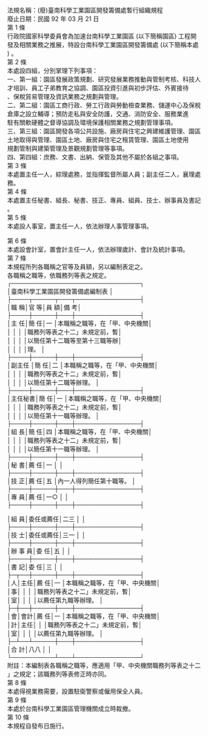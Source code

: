 法規名稱：(廢)臺南科學工業園區開發籌備處暫行組織規程  
廢止日期：民國 92 年 03 月 21 日  
第 1 條  
行政院國家科學委員會為加速台南科學工業園區 (以下簡稱園區) 工程開  
發及相關業務之推展，特設台南科學工業園區開發籌備處 (以下簡稱本處  
) 。  
第 2 條  
本處設四組，分別掌理下列事項：  
一、第一組：園區發展政策規劃、研究發展業務推動與管制考核、科技人  
才培訓、員工子弟教育之協調、園區投資引進與初步評估、外賓接待  
、保稅貿易管理及資訊業務之規劃與管理。  
二、第二組：園區工商行政、勞工行政與勞動檢查業務、儲運中心及保稅  
倉庫之設立輔導；預防走私與安全防護，交通、消防安全、服務業進  
駐有關軟硬體之督導協調及環境保護相關業務之規劃管理事項。  
三、第三組：園區開發各項公共設施、廠房與住宅之興建維護管理、園區  
土地取得與管理、園區土地、廠房與住宅之租賃管理、園區土地使用  
規劃管制與建築管理及景觀規劃管理等事項。  
四、第四組：庶務、文書、出納、保管及其他不屬於各組之事項。  
第 3 條  
本處置主任一人，綜理處務，並指揮監督所屬人員；副主任二人，襄理處  
務。  
第 4 條  
本處置主任秘書、組長、秘書、技正、專員、組員、技士、辦事員及書記  
。  
第 5 條  
本處設人事室，置主任一人，依法辦理人事管理事項。  


第 6 條  
本處設會計室，置會計主任一人，依法辦理歲計、會計及統計事項。  
第 7 條  
本規程所列各職稱之官等及員額，另以編制表定之。  
各職稱之職等，依職務列等表之規定。  
┌──────────────────────────────┐  
│臺南科學工業園區開發籌備處編制表 │  
├────┬─────┬───┬───────────────┤  
│職 稱│官 等│員 額│備 考│  
├────┼─────┼───┼───────────────┤  
│主 任│簡 任│一 │本職稱之職等，在「甲、中央機關│  
│ │ │ │職務列等表之十二」未規定前，暫│  
│ │ │ │以簡任第十二職等至第十三職等辦│  
│ │ │ │理。 │  
├────┼─────┼───┼───────────────┤  
│副主任 │簡 任│二 │本職稱之職等，在「甲、中央機關│  
│ │ │ │職務列等表之十二」未規定前，暫│  
│ │ │ │以簡任第十二職等辦理。 │  
├────┼─────┼───┼───────────────┤  
│主任秘書│簡 任│一 │本職稱之職等，在「甲、中央機關│  
│ │ │ │職務列等表之十二」未規定前，暫│  
│ │ │ │以簡任第十一職等辦理。 │  
├────┼─────┼───┼───────────────┤  
│組 長│簡 任│四 │本職稱之職等，在「甲、中央機關│  
│ │ │ │職務列等表之十二」未規定前，暫│  
│ │ │ │以簡任第十一職等辦理。 │  
├────┼─────┼───┼───────────────┤  
│秘 書│薦 任│一 │ │  
├────┼─────┼───┼───────────────┤  
│技 正│薦 任│五 │內一人得列簡任第十職等。 │  
├────┼─────┼───┼───────────────┤  
│專 員│薦 任│一○ │ │  
├────┼─────┼───┼───────────────┤  


│組 員│委任或薦任│二三 │ │  
├────┼─────┼───┼───────────────┤  
│技 士│委任或薦任│三一 │ │  
├────┼─────┼───┼───────────────┤  
│辦 事 員│委 任│五 │ │  
├────┼─────┼───┼───────────────┤  
│書 記│委 任│三 │ │  
├─┬──┼─────┼───┼───────────────┤  
│人│主任│薦 任│一 │本職稱之職等，在「甲、中央機關│  
│事│ │ │ │職務列等表之十二」未規定前，暫│  
│室│ │ │ │以薦任第九職等辦理。 │  
├─┼──┼─────┼───┼───────────────┤  
│會│會計│薦 任│一 │本職稱之職等，在「甲、中央機關│  
│計│主任│ │ │職務列等表之十二」未規定前，暫│  
│室│ │ │ │以薦任第九職等辦理。 │  
├─┴──┴─────┼───┼───────────────┤  
│合 計│八八 │ │  
└──────────┴───┴───────────────┘  
附註：本編制表各職稱之職等，應適用「甲、中央機關職務列等表之十二  
」之規定；該職務列等表修正時亦同。  
第 8 條  
本處得視業務需要，設置駐衛警察或僱用保全人員。  
第 9 條  
本處於台南科學工業園區管理機關成立時裁撤。  
第 10 條  
本規程自發布日施行。  


